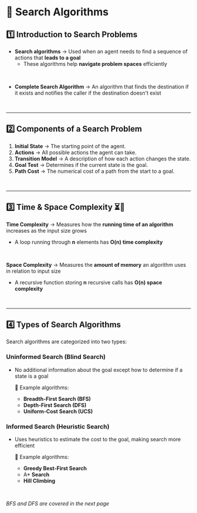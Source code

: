 # 🚀 Search Algorithms 

## 1️⃣ Introduction to Search Problems
- **Search algorithms** →  Used when an agent needs to find a sequence of actions that **leads to a goal**
  - These algorithms help **navigate problem spaces** efficiently
    
<br>

- **Complete Search Algorithm** → An algorithm that finds the destination if it exists and notifies the caller if the destination doesn't exist

<br>

---

## 2️⃣ Components of a Search Problem
1. **Initial State** → The starting point of the agent.
2. **Actions** → All possible actions the agent can take.
3. **Transition Model** → A description of how each action changes the state.
4. **Goal Test** → Determines if the current state is the goal.
5. **Path Cost** → The numerical cost of a path from the start to a goal.

<br>

---

## 3️⃣ Time & Space Complexity ⏳💾
**Time Complexity**  → Measures how the **running time of an algorithm** increases as the input size grows
- A loop running through **n** elements has **O(n) time complexity**
  
<br>

**Space Complexity** → Measures the **amount of memory** an algorithm uses in relation to input size
- A recursive function storing **n** recursive calls has **O(n) space complexity**


<br>

---

## 4️⃣ Types of Search Algorithms
Search algorithms are categorized into two types:

### **Uninformed Search (Blind Search)**
- No additional information about the goal except how to determine if a state is a goal
  
  📌 Example algorithms:
  - **Breadth-First Search (BFS)**
  - **Depth-First Search (DFS)**
  - **Uniform-Cost Search (UCS)**

### **Informed Search (Heuristic Search)**
- Uses heuristics to estimate the cost to the goal, making search more efficient
  
  📌 Example algorithms:
  - **Greedy Best-First Search**
  - A* **Search**
  - **Hill Climbing**

<br>

_BFS and DFS are covered in the next page_
